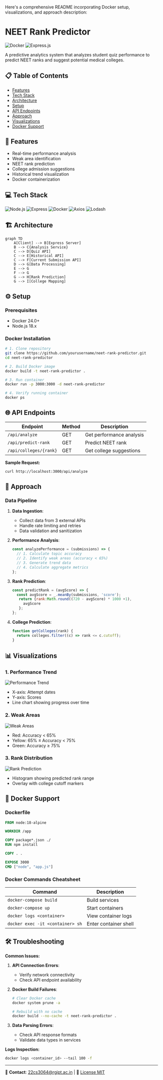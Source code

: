 Here's a comprehensive README incorporating Docker setup, visualizations, and approach description:

# NEET Rank Predictor

![Docker](https://img.shields.io/badge/Docker-Enabled-2496ED?logo=docker)
![Express.js](https://img.shields.io/badge/Express.js-4.18.2-000000?logo=express)

A predictive analytics system that analyzes student quiz performance to predict NEET ranks and suggest potential medical colleges.

## 📋 Table of Contents

- [Features](#-features)
- [Tech Stack](#-tech-stack)
- [Architecture](#-architecture)
- [Setup](#-setup)
- [API Endpoints](#-api-endpoints)
- [Approach](#-approach)
- [Visualizations](#-visualizations)
- [Docker Support](#-docker-support)

## 🚀 Features

- Real-time performance analysis
- Weak area identification
- NEET rank prediction
- College admission suggestions
- Historical trend visualization
- Docker containerization

## 💻 Tech Stack

![Node.js](https://img.shields.io/badge/Node.js-18.x-339933?logo=nodedotjs)
![Express](https://img.shields.io/badge/Express-4.18.2-000000?logo=express)
![Docker](https://img.shields.io/badge/Docker-24.0.6-2496ED?logo=docker)
![Axios](https://img.shields.io/badge/Axios-1.6.2-5A29E4?logo=axios)
![Lodash](https://img.shields.io/badge/Lodash-4.17.21-3492FF)

## 🏗 Architecture

```mermaid
graph TD
    A[Client] --> B[Express Server]
    B --> C{Analysis Service}
    C --> D[Quiz API]
    C --> E[Historical API]
    C --> F[Current Submission API]
    D --> G[Data Processing]
    E --> G
    F --> G
    G --> H[Rank Prediction]
    G --> I[College Mapping]
```

## ⚙ Setup

### Prerequisites

- Docker 24.0+
- Node.js 18.x

### Docker Installation

```bash
# 1. Clone repository
git clone https://github.com/yourusername/neet-rank-predictor.git
cd neet-rank-predictor

# 2. Build Docker image
docker build -t neet-rank-predictor .

# 3. Run container
docker run -p 3000:3000 -d neet-rank-predictor

# 4. Verify running container
docker ps
```

## 🌐 API Endpoints

| Endpoint               | Method | Description              |
| ---------------------- | ------ | ------------------------ |
| `/api/analyze`         | GET    | Get performance analysis |
| `/api/predict-rank`    | GET    | Predict NEET rank        |
| `/api/colleges/{rank}` | GET    | Get college suggestions  |

**Sample Request:**

```bash
curl http://localhost:3000/api/analyze
```

## 🧠 Approach

### Data Pipeline

1. **Data Ingestion**:

   - Collect data from 3 external APIs
   - Handle rate limiting and retries
   - Data validation and sanitization

2. **Performance Analysis**:

   ```javascript
   const analyzePerformance = (submissions) => {
     // 1. Calculate topic accuracy
     // 2. Identify weak areas (accuracy < 65%)
     // 3. Generate trend data
     // 4. Calculate aggregate metrics
   };
   ```

3. **Rank Prediction**:

   ```javascript
   const predictRank = (avgScore) => {
     const avgScore = _.meanBy(submissions, 'score');
      return {rank:Math.round((720 - avgScore) * 1000 +1),
        avgScore
      };
   };
   ```

4. **College Prediction**:
   ```javascript
   function getColleges(rank) {
     return colleges.filter((c) => rank <= c.cutoff);
   }
   ```

## 📊 Visualizations

### 1. Performance Trend

![Performance Trend](https://via.placeholder.com/600x400.png?text=Performance+Trend+Chart)

- X-axis: Attempt dates
- Y-axis: Scores
- Line chart showing progress over time

### 2. Weak Areas

![Weak Areas](https://via.placeholder.com/600x400.png?text=Weak+Areas+Heatmap)

- Red: Accuracy < 65%
- Yellow: 65% ≤ Accuracy < 75%
- Green: Accuracy ≥ 75%

### 3. Rank Distribution

![Rank Prediction](https://via.placeholder.com/600x400.png?text=Rank+Distribution)

- Histogram showing predicted rank range
- Overlay with college cutoff markers

## 🐳 Docker Support

### Dockerfile

```dockerfile
FROM node:18-alpine

WORKDIR /app

COPY package*.json ./
RUN npm install

COPY . .

EXPOSE 3000
CMD ["node", "app.js"]
```

### Docker Commands Cheatsheet

| Command                          | Description           |
| -------------------------------- | --------------------- |
| `docker-compose build`           | Build services        |
| `docker-compose up`              | Start containers      |
| `docker logs <container>`        | View container logs   |
| `docker exec -it <container> sh` | Enter container shell |

## 🛠 Troubleshooting

**Common Issues:**

1. **API Connection Errors**:

   - Verify network connectivity
   - Check API endpoint availability

2. **Docker Build Failures**:

   ```bash
   # Clear Docker cache
   docker system prune -a

   # Rebuild with no cache
   docker build --no-cache -t neet-rank-predictor .
   ```

3. **Data Parsing Errors**:
   - Check API response formats
   - Validate data types in services

**Logs Inspection:**

```bash
docker logs <container_id> --tail 100 -f
```

---

📧 **Contact**: 22cs3064@rgipt.ac.in | 📄 [License MIT](LICENSE)
